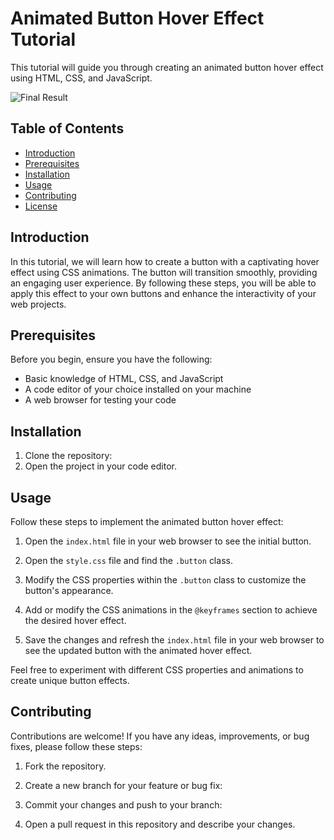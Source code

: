 # Animated Button Hover Effect Tutorial

This tutorial will guide you through creating an animated button hover effect using HTML, CSS, and JavaScript.

![Final Result](images/final_result.gif)

## Table of Contents
- [Introduction](#introduction)
- [Prerequisites](#prerequisites)
- [Installation](#installation)
- [Usage](#usage)
- [Contributing](#contributing)
- [License](#license)

## Introduction

In this tutorial, we will learn how to create a button with a captivating hover effect using CSS animations. The button will transition smoothly, providing an engaging user experience. By following these steps, you will be able to apply this effect to your own buttons and enhance the interactivity of your web projects.

## Prerequisites

Before you begin, ensure you have the following:

- Basic knowledge of HTML, CSS, and JavaScript
- A code editor of your choice installed on your machine
- A web browser for testing your code

## Installation

1. Clone the repository:
2. Open the project in your code editor.

## Usage

Follow these steps to implement the animated button hover effect:

1. Open the `index.html` file in your web browser to see the initial button.

2. Open the `style.css` file and find the `.button` class.

3. Modify the CSS properties within the `.button` class to customize the button's appearance.

4. Add or modify the CSS animations in the `@keyframes` section to achieve the desired hover effect.

5. Save the changes and refresh the `index.html` file in your web browser to see the updated button with the animated hover effect.

Feel free to experiment with different CSS properties and animations to create unique button effects.

## Contributing

Contributions are welcome! If you have any ideas, improvements, or bug fixes, please follow these steps:

1. Fork the repository.

2. Create a new branch for your feature or bug fix:
  
3. Commit your changes and push to your branch:
   
4. Open a pull request in this repository and describe your changes.

